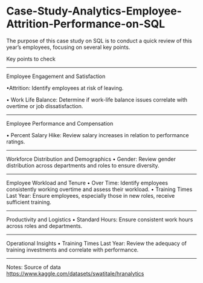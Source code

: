 # Case-Study-Analytics-Employee-Attrition-Performance-on-SQL
The purpose of this case study on SQL is to conduct a quick review of this year’s employees, focusing on several key points.

Key points to check 
________________________________________________________________________________________________________________________________________________________________
Employee Engagement and Satisfaction

•Attrition: Identify employees at risk of leaving.

•	Work Life Balance: Determine if work-life balance issues correlate with overtime or job dissatisfaction.
________________________________________________________________________________________________________________________________________________________________
Employee Performance and Compensation

•	Percent Salary Hike: Review salary increases in relation to performance ratings.
________________________________________________________________________________________________________________________________________________________________
Workforce Distribution and Demographics
•	Gender: Review gender distribution across departments and roles to ensure diversity.
________________________________________________________________________________________________________________________________________________________________
Employee Workload and Tenure
•	Over Time: Identify employees consistently working overtime and assess their workload.
•	Training Times Last Year: Ensure employees, especially those in new roles, receive sufficient training.
_______________________________________________________________________________________________________________________________________________________________
Productivity and Logistics
•	Standard Hours: Ensure consistent work hours across roles and departments.
_______________________________________________________________________________________________________________________________________________________________
Operational Insights
•	Training Times Last Year: Review the adequacy of training investments and correlate with performance.
_______________________________________________________________________________________________________________________________________________________________

Notes: Source of data https://www.kaggle.com/datasets/swatitale/hranalytics

